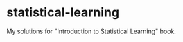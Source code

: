 statistical-learning
====================

My solutions for "Introduction to Statistical Learning" book.
